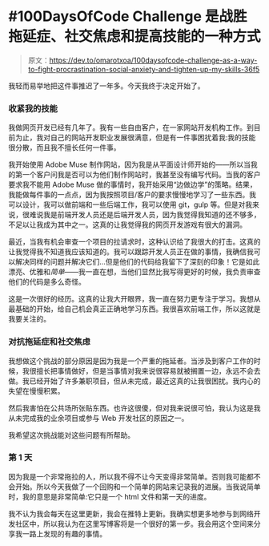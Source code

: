 # #100DaysOfCode Challenge 是战胜拖延症、社交焦虑和提高技能的一种方式

> 原文：<https://dev.to/omarotxoa/100daysofcode-challenge-as-a-way-to-fight-procrastination-social-anxiety-and-tighten-up-my-skills-36f5>

我轻而易举地把这件事推迟了一年多。今天我终于决定开始了。

### 收紧我的技能

我做网页开发已经有几年了。我有一些自由客户，在一家网站开发机构工作。到目前为止，我对自己的网站开发职业发展很满意，但是有一件事困扰着我:我的技能很分散，而且我不擅长任何一件事。

我开始使用 Adobe Muse 制作网站，因为我是从平面设计师开始的——所以当我的第一个客户问我是否可以为他们制作网站时，我甚至没有编写代码。当我的客户要求我不能用 Adobe Muse 做的事情时，我开始采用“边做边学”的策略。结果，我能做每件事的一点点，因为我按照项目/客户的要求慢慢地学习了一些东西。我可以设计，我可以做前端和一些后端工作，我可以使用 git，gulp 等。但是对我来说，很难说我是前端开发人员还是后端开发人员，因为我觉得我知道的还不够多，不足以让我成为其中之一。这真的让我觉得我的网页开发游戏有很大的漏洞。

最近，当我有机会审查一个项目的拉请求时，这种认识给了我很大的打击。这真的让我觉得我不知道我应该知道的。我可以跟踪开发人员正在做的事情，我确信我可以解决同样的问题并解决它们...但是他们的代码给我留下了深刻的印象！它是如此漂亮、优雅和*简单*——我一直在想，当他们显然比我写得更好的时候，我负责审查他们的代码是多么奇怪。

这是一次很好的经历。这真的让我大开眼界，我一直在努力更专注于学习。我想从最基础的开始，给自己机会真正正确地学习东西。我很喜欢前端工作，所以这就是我要关注的。

### 对抗拖延症和社交焦虑

我想做这个挑战的部分原因是因为我是一个严重的拖延者。当涉及到客户工作的时候，我很擅长把事情做好，但是当事情对我来说很容易就被搁置一边，永远不会去做。我已经开始了许多兼职项目，但从未完成，最近这真的让我很困扰。我内心的失望在慢慢积累。

然后我害怕在公共场所张贴东西。也许这很傻，但对我来说很可怕，我认为这是我从未完成我的业余项目或参与 Web 开发社区的原因之一。

我希望这次挑战能对这些问题有所帮助。

### 第 1 天

因为我是一个非常拖拉的人，所以我不得不让今天变得非常简单。否则我可能都不会开始。所以今天我做了一个回购和一个简单的网站来记录我的进展。当我说简单时，我的意思是非常简单:它只是一个 html 文件和第一天的进度。

我不认为我会每天在这里更新，我会在推特上更新。我确实想更多地参与到网络开发社区中，所以我认为在这里写博客将是一个很好的第一步。我会用这个空间来分享我一路上发现的有趣的事情。